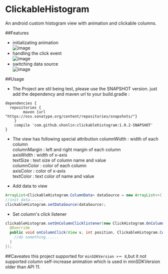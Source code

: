 ClickableHistogram
========
An android custom histogram view with animation and clickable columns.

##Features
* initializating animation    
 ![image](https://github.com/ShonLin/ClickableHistogram/blob/master/screenshots/ViewAnimation.gif)    
* handling the click event    
 ![image](https://github.com/ShonLin/ClickableHistogram/blob/master/screenshots/click.gif)
* switching data source   
 ![image](https://github.com/ShonLin/ClickableHistogram/blob/master/screenshots/reload.gif)

##Usage
* The Project are stil being test, please use the SNAPSHOT version. just add the dependency and maven url to your build.gradle :
```
dependencies {
  repositories {
        maven {url "https://oss.sonatype.org/content/repositories/snapshots/"}
    }
    compile 'com.github.shonlin:clickablehistogram:1.0.2-SNAPSHOT'
}
```
* The view has following special attribution
columnWidth : width of each column    
columnMargin : left and right margin of each column   
axisWidth : width of x-axis   
textSize : text size of column name and value   
columnColor : color of each column    
axisColor : color of x-axis   
textColor : text color of name and value    

* Add data to view
```java
ArrayList<ClickableHistogram.ColumnData> dataSource = new ArrayList<>();
//init data......
clickableHistogram.setDataSource(dataSource);
```

* Set column's click listener
```java
clickableHistogram.setOnColumnClicklistener(new ClickHistogram.OnColumnClickListener() {
  @Override
  public void onColumnClick(View v, int position, ClickableHistogram.ColumnData data) {
    //do something......
  }
});
```
##Caveates
this project supported for `minSDKVersion >＝ 8`,but it not supported column self-increase animation which is used in minSDKVersion older than API 11.
